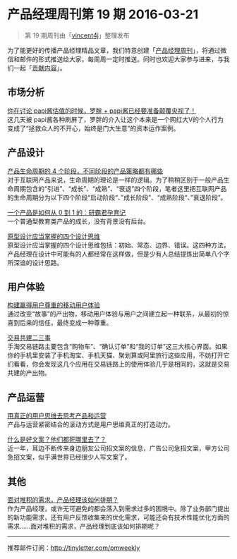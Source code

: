 # 产品经理周刊第 19 期 2016-03-21

> 第 19 期周刊由「[vincent4j](http://pmweekly.com/contributors/#vincent4j)」整理发布     

为了能更好的传播产品经理精品文章，我们特意创建「[产品经理周刊](http://pmweekly.com/)」，将通过微信和邮件的形式推送给大家，每周周一定时推送。同时也欢迎大家参与进来，与我们一起「[贡献内容](https://github.com/vincent4j/pmweekly.com/issues/new)」。    

## 市场分析

[你在讨论 papi酱估值的时候，罗胖 + papi酱已经要准备颠覆央视了！](http://mp.weixin.qq.com/s?__biz=MzA5NzAzMjIxMw==&mid=402235627&idx=3&sn=ab9b5d3d720226f345f15509ac0932b0&scene=23&srcid=0321WEF68ar1gOgWRgWPbO1r#rd)   
这几天被 papi酱各种刷屏了，罗胖的介入让这个本来是一个网红大V的个人行为变成了“拯救众人的不开心，始终是门大生意”的资本运作案例。   


## 产品设计  

[产品生命周期的 4 个阶段，不同阶段的产品策略都有哪些](http://mp.weixin.qq.com/s?__biz=MjM5OTEwNjI2MA==&mid=403874364&idx=1&sn=a83369d31c6a6a4154b2571063c6feb0&scene=23&srcid=0321o6MWz142xK1ArC2vmVdj#rd)    
对于互联网产品来说，生命周期的理论是一样的逻辑。为了稍稍区别于一般产品生命周期包含的“引进”、“成长”、“成熟”、“衰退”四个阶段，笔者这里把互联网产品的生命周期分为以下四个阶段“启动阶段“、”成长阶段”、“成熟阶段“、”衰退阶段”。
  
[一个产品是如何从 0 到 1 的：研霸君孕育记](http://mp.weixin.qq.com/s?__biz=MzIxMzA5MDY4Mw==&mid=402062861&idx=1&sn=0545bdfb17d1f9bbfbb0c64f365c5b82&scene=23&srcid=0322DAIyOPHRR068ttVcu4y2#rd)   
一个普通型教育类产品的成长，没有背景没有后台。    

[原型设计应当掌握的四个设计思维](http://mp.weixin.qq.com/s?__biz=MjM5NjA3ODI3Ng==&mid=401951493&idx=1&sn=b0b2dad9bbb8045b3c7c7f4572c9c4b7&scene=23&srcid=0316tmuIt0jJDskxNSGj9U6X#rd)   
原型设计应当掌握的四个设计思维包括：初始、常态、边界、错误。这四种方法，产品经理在设计中可能有的人都经常在这样做，但是少有人总结提炼出简单八个字所深谙的设计思路。   

## 用户体验

[构建赢得用户尊重的移动用户体验](http://mp.weixin.qq.com/s?__biz=MjM5NjA3ODI3Ng==&mid=402014054&idx=1&sn=0f6e4b575b2767e99ec3cfa20875c9f0&scene=23&srcid=0321y65wxn71YddRY9fzgeAH#rd)   
通过改变“故事”的产出物，移动用户体验与用户之间建立起一种联系，从最初的惊喜到后来的信任，最终变成一种尊重。  

[交易共建二三事](http://mp.weixin.qq.com/s?__biz=MzAxMTM0ODM4OQ==&mid=404199452&idx=1&sn=d2ef59e6530eb4781058954c2d258fc9&scene=23&srcid=0321jaRhXVDX9IMYJi4uhiLb#rd)   
手淘交易链路主要包含“购物车”、“确认订单”和“我的订单”这三大核心界面。如果你的手机里安装了手机淘宝、手机天猫、聚划算或阿里旅行这些应用，不妨打开它们看看，你会发现这几个应用在交易链路上的使用体验几乎是相同的，这就是交易共建的产出物。  

    

## 产品运营

[用真正的用户思维去思考产品和运营](http://mp.weixin.qq.com/s?__biz=MjM5NTQ5MjIyMA==&mid=405188710&idx=1&sn=81a1c85a5d11acbafc0f49f9d5fa8c37&scene=23&srcid=0321UA6g7yeJcz4FfidbcoCy#rd)   
产品与运营紧密结合的滚动方式是用户思维真正的打造动力。   

[什么是好文案？他们都死哪里去了？](http://mp.weixin.qq.com/s?__biz=MjM5NjAyMzcyMA==&mid=411544301&idx=2&sn=a258aaa01b2e9631a5d53a6931568cbc&scene=23&srcid=03210lIIkdxR7E0HD8Eh0Y48#rd)   
近一年，耳边不断传来身边朋友公司招文案的信息，广告公司急招文案，甲方公司急招文案，似乎满世界已经很少人写文案了。   

## 其他

[面对堆积的需求，产品经理该如何排期？](http://www.woshipm.com/pmd/297766.html)   
作为产品经理，或许无可避免的都会落入到需求过多的困境中。除了业务部门提出的新功能需求，还有用户反馈收集来的优化需求，可能还会有技术性能优化方面的需求......面对堆积的需求，产品经理到底该如何排期呢？   

---
推荐邮件订阅：<http://tinyletter.com/pmweekly>  
      
  
 
